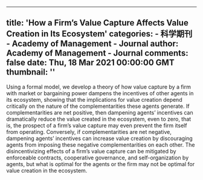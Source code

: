 
---
title: 'How a Firm’s Value Capture Affects Value Creation in Its Ecosystem'
categories: 
    - 科学期刊
    - Academy of Management - Journal
author: Academy of Management - Journal
comments: false
date: Thu, 18 Mar 2021 00:00:00 GMT
thumbnail: ''
---

<div>   
<p>Using a formal model, we develop a theory of how value capture by a firm with market or bargaining power dampens the incentives of other agents in its ecosystem, showing that the implications for value creation depend critically on the nature of the complementarities these agents generate. If complementarities are net positive, then dampening agents’ incentives can dramatically reduce the value created in the ecosystem, even to zero, that is, the prospect of a firm’s value capture may even prevent the firm itself from operating. Conversely, if complementarities are net negative, dampening agents’ incentives can increase value creation by discouraging agents from imposing these negative complementarities on each other. The disincentivizing effects of a firm’s value capture can be mitigated by enforceable contracts, cooperative governance, and self-organization by agents, but what is optimal for the agents or the firm may not be optimal for value creation in the ecosystem. </p>  
</div>
            